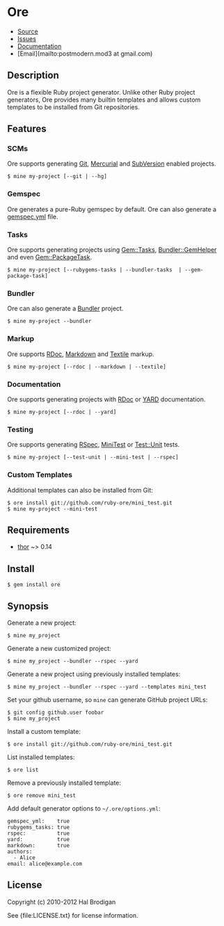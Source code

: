# Ore

* [Source](https://github.com/ruby-ore/ore)
* [Issues](https://github.com/ruby-ore/ore/issues)
* [Documentation](http://rubydoc.info/gems/ore/frames)
* [Email](mailto:postmodern.mod3 at gmail.com)

## Description

Ore is a flexible Ruby project generator. Unlike other Ruby project
generators, Ore provides many builtin templates and allows custom
templates to be installed from Git repositories.

## Features

### SCMs

Ore supports generating [Git][git], [Mercurial][hg] and [SubVersion][svn]
enabled projects.

    $ mine my-project [--git | --hg]

### Gemspec

Ore generates a pure-Ruby gemspec by default. Ore can also generate a
[gemspec.yml] file.

### Tasks

Ore supports generating projects using [Gem::Tasks][rubygems_tasks],
[Bundler::GemHelper][bundler] and even [Gem::PackageTask][gem_package_task].

    $ mine my-project [--rubygems-tasks | --bundler-tasks  | --gem-package-task]

### Bundler

Ore can also generate a [Bundler][bundler] project.

    $ mine my-project --bundler

### Markup

Ore supports [RDoc][rdoc], [Markdown][markdown] and [Textile][textile] markup.

    $ mine my-project [--rdoc | --markdown | --textile]

### Documentation

Ore supports generating projects with [RDoc][rdoc] or [YARD][yard]
documentation.

    $ mine my-project [--rdoc | --yard]

### Testing

Ore supports generating [RSpec][rspec], [MiniTest][minitest] or
[Test::Unit][test_unit] tests.

    $ mine my-project [--test-unit | --mini-test | --rspec]

### Custom Templates

Additional templates can also be installed from Git:

    $ ore install git://github.com/ruby-ore/mini_test.git
    $ mine my-project --mini-test

## Requirements

* [thor](https://github.com/wycats/thor) ~> 0.14

## Install

    $ gem install ore

## Synopsis

Generate a new project:

    $ mine my_project

Generate a new customized project:

    $ mine my_project --bundler --rspec --yard

Generate a new project using previously installed templates:

    $ mine my_project --bundler --rspec --yard --templates mini_test

Set your github username, so `mine` can generate GitHub project URLs:

    $ git config github.user foobar
    $ mine my_project

Install a custom template:

    $ ore install git://github.com/ruby-ore/mini_test.git

List installed templates:

    $ ore list

Remove a previously installed template:

    $ ore remove mini_test

Add default generator options to `~/.ore/options.yml`:

    gemspec_yml:    true
    rubygems_tasks: true
    rspec:          true
    yard:           true
    markdown:       true
    authors:
      - Alice
    email: alice@example.com

## License

Copyright (c) 2010-2012 Hal Brodigan

See {file:LICENSE.txt} for license information.

[git]: http://git-scm.com/
[hg]: http://mercurial.selenic.com/
[svn]: http://subversion.tigris.org/
[gemspec.yml]: https://github.com/ruby-ore/ore/blob/master/gemspec.yml
[rubygems_tasks]: https://github.com/postmodern/rubygems-tasks#readme
[bundler]: http://gembundler.com/
[gem_package_task]: http://rubygems.rubyforge.org/rubygems-update/Gem/PackageTask.html
[rdoc]: http://rdoc.rubyforge.org/
[markdown]: http://daringfireball.net/projects/markdown/
[textile]: http://textile.sitemonks.com/
[yard]: http://yardoc.org/
[rspec]: http://rspec.info/
[test_unit]: http://test-unit.rubyforge.org/
[minitest]: https://github.com/seattlerb/minitest#readme
